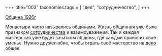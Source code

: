 +++
title="003"
taxonomies.tags = [
 "дел",
 "сотрудничество",
]
+++

[Община 1926г](/agni/1926)

Монастыри часто назывались общинами. Жизнь общинная уже была признаком [сотрудничества](/tags/сотрудничество) и взаимоуважения. Так и каждая мастерская уже будет зачатком общины, где каждый приносит своё уменье. Нужно дружелюбие, чтобы отдать своё мастерство на [дело](/tags/дел) общее.   


